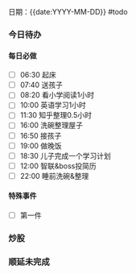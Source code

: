 日期：{{date:YYYY-MM-DD}}
#todo
### 今日待办
#### 每日必做
- [ ] 06:30 起床
- [ ] 07:40 送孩子 
- [ ]  08:20 看小学阅读1小时
- [ ] 10:00 英语学习1小时
- [ ] 11:30 知乎整理0.5小时
- [ ] 16:00 洗碗整理屋子
- [ ] 16:50 接孩子 
- [ ] 19:00 做晚饭
- [ ] 18:30 儿子完成一个学习计划
- [ ] 12:00 智联&boss投简历
- [ ] 22:00 睡前洗碗&整理

#### 特殊事件
- [ ] 第一件 

### 炒股


### 顺延未完成


